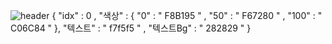 <!--
**AidenLee0408/AidenLee0408** is a ✨ _special_ ✨ repository because its `README.md` (this file) appears on your GitHub profile.

Here are some ideas to get you started:

- 🔭 I’m currently working on ...
- 🌱 I’m currently learning ...
- 👯 I’m looking to collaborate on ...
- 🤔 I’m looking for help with ...
- 💬 Ask me about ...
- 📫 How to reach me: ...
- 😄 Pronouns: ...
- ⚡ Fun fact: ...
-->

![header](https://capsule-render.vercel.app/api?type=waving&color=gradient&height=400&section=header&text=AidenLee의블로&animation=blink&fontsize=100)
{
        "idx" : 0 ,
        "색상" : {
            "0" : " F8B195 " ,
            "50" : " F67280 " ,
            "100" : " C06C84 "
        },
        "텍스트" : " f7f5f5 " ,
        "텍스트Bg" : " 282829 "
    }
